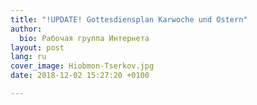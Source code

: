 ```yaml
---
title: "!UPDATE! Gottesdiensplan Karwoche und Ostern"
author:
  bio: Рабочая группа Интернета
layout: post
lang: ru
cover_image: Hiobmon-Tserkov.jpg
date: 2018-12-02 15:27:20 +0100

---
```

